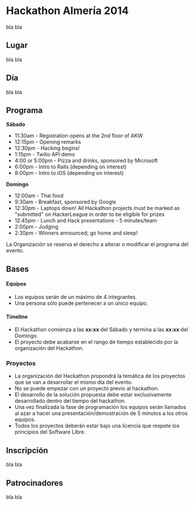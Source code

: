 Hackathon Almería 2014
======================

bla bla

Lugar
-----

bla bla

Día
---

bla bla

Programa
--------

**Sábado**
  * 11:30am - Registration opens at the 2nd floor of AKW
  * 12:15pm - Opening remarks
  * 12:30pm - Hacking begins!
  * 1:15pm - Twilio API demo
  * 4:00 or 5:00pm - Pizza and drinks, sponsored by Microsoft
  * 6:00pm - Intro to Rails (depending on interest)
  * 8:00pm - Intro to iOS (depending on interest)

**Domingo**
  * 12:00am - Thai food
  * 9:30am - Breakfast, sponsored by Google
  * 12:30pm - Laptops down! All Hackathon projects must be marked as "submitted" on HackerLeague in order to be eligible for prizes
  * 12:45pm - Lunch and Hack presentations - 5 minutes/team
  * 2:00pm - Judging
  * 2:30pm - Winners announced; go home and sleep!

La Organización se reserva el derecho a alterar o modificar el programa del evento.

Bases
-----

#### Equipos
* Los equipos serán de un máximo de 4 integrantes. 
* Una persona sólo puede pertenecer a un único equipo.

#### Timeline
* El Hackathon comienza a las **xx:xx** del Sábado y termina a las **xx:xx** del Domingo.
* El proyecto debe acabarse en el rango de tiempo establecido por la organización del Hackathon.

### Proyectos
* La organización del Hackathon propondrá la temática de los proyectos que se van a desarrollar el mismo día del evento.
* No se puede empezar con un proyecto previo al hackathon. 
* El desarrollo de la solución propuesta debe estar exclusivamente desarrollado dentro del tiempo del hackathon.
* Una vez finalizada la fase de programación los equipos serán llamados al azar a hacer una presentación/demostración de 5 minutos a los otros equipos.
* Todos los proyectos deberán estar bajo una licencia que respete los principios del Software Libre.


Inscripción
------------

bla bla

Patrocinadores
--------------

bla bla
